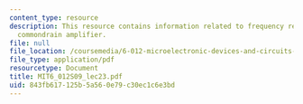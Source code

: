 ```yaml
---
content_type: resource
description: This resource contains information related to frequency response of the
  commondrain amplifier.
file: null
file_location: /coursemedia/6-012-microelectronic-devices-and-circuits-spring-2009/843fb617125b5a560e79c30ec1c6e3bd_MIT6_012S09_lec23.pdf
file_type: application/pdf
resourcetype: Document
title: MIT6_012S09_lec23.pdf
uid: 843fb617-125b-5a56-0e79-c30ec1c6e3bd
---
```

